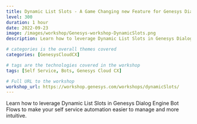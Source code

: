 ```yaml
---
title: Dynamic List Slots - A Game Changing new Feature for Genesys Dialog Engine Bot Flows
level: 300
duration: 1 hour
date: 2022-09-23
image: /images/workshop/Genesys-workshop-DynamicSlots.png
description: Learn how to leverage Dynamic List Slots in Genesys Dialog Engine Bot Flows to make your self service automation easier to manage and more intuitive.

# categories is the overall themes covered 
categories: [GenesysCloudCX]

# tags are the technologies covered in the workshop
tags: [Self Service, Bots, Genesys Cloud CX]

# Full URL to the workshop
workshop_url: https://workshop.genesys.com/workshops/dynamicSlots/
---
```


Learn how to leverage Dynamic List Slots in Genesys Dialog Engine Bot Flows to make your self service automation easier to manage and more intuitive.
